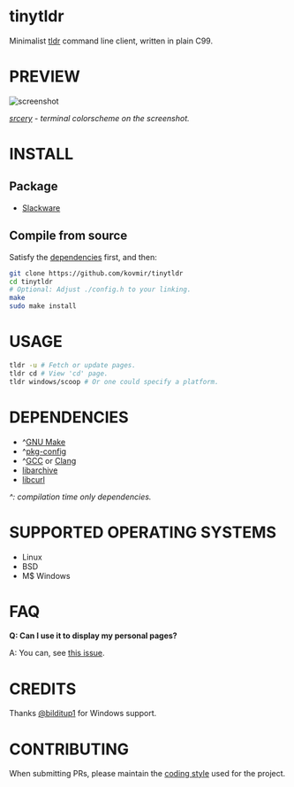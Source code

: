 # tinytldr

Minimalist [tldr][1] command line client, written in plain C99.

# PREVIEW

![screenshot](screenshot.png)

*[srcery][2] - terminal colorscheme on the screenshot.*

# INSTALL

## Package

* [Slackware][3]

## Compile from source

Satisfy the [dependencies](#dependencies) first, and then:

```bash
git clone https://github.com/kovmir/tinytldr
cd tinytldr
# Optional: Adjust ./config.h to your linking.
make
sudo make install
```

# USAGE

```bash
tldr -u # Fetch or update pages.
tldr cd # View 'cd' page.
tldr windows/scoop # Or one could specify a platform.
```

# DEPENDENCIES

* ^[GNU Make][4]
* ^[pkg-config][5]
* ^[GCC][6] or [Clang][7]
* [libarchive][8]
* [libcurl][9]

*^: compilation time only dependencies.*

# SUPPORTED OPERATING SYSTEMS

* Linux
* BSD
* M$ Windows

# FAQ

**Q: Can I use it to display my personal pages?**

A: You can, see [this issue][10].

# CREDITS

Thanks [@bilditup1](https://github.com/bilditup1) for Windows support.

# CONTRIBUTING

When submitting PRs, please maintain the [coding style][11] used for the
project.

[1]: https://tldr.sh/
[2]: https://srcery.sh/
[3]: https://slackbuilds.org/repository/15.0/misc/tinytldr/?search=tinytldr
[4]: https://www.gnu.org/software/make/
[5]: https://gitlab.freedesktop.org/pkg-config/pkg-config
[6]: https://gcc.gnu.org/
[7]: https://clang.llvm.org/
[8]: https://www.libarchive.org/
[9]: https://curl.se/libcurl/
[10]: https://github.com/kovmir/tinytldr/issues/6#issuecomment-1884332215
[11]: https://suckless.org/coding_style/
